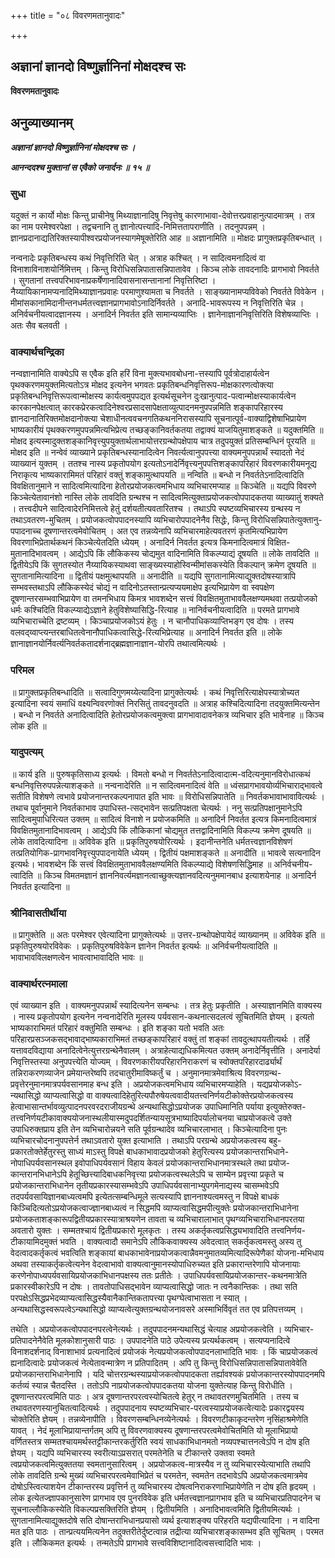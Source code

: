 +++
title = "०८ विवरणमतानुवादः"

+++


## अज्ञानां ज्ञानदो विष्णुर्ज्ञानिनां मोक्षदश्च सः

**विवरणमतानुवादः**

## अनुव्याख्यानम्

***अज्ञानां ज्ञानदो विष्णुर्ज्ञानिनां मोक्षदश्च सः ।***

***आनन्ददश्च मुक्तानां स एवैको जनार्दनः ॥ १५ ॥***

### सुधा

यदुक्तं न कार्यो मोक्षः किन्तु प्राचीनेषु मिथ्याज्ञानादिषु निवृत्तेषु कारणाभावा-देवोत्तरप्रवाहानुत्पादमात्रम् । तत्र का नाम परमेश्वरपेक्षा । तद्वचनानि तु ज्ञानोत्पत्त्यादि-निमित्ततापराणीति । तदनुपपन्नम् । ज्ञानप्रदानाद्यतिरिक्तस्यापीश्वरप्रयोजनस्यागमेषूक्तेरिति आह ॥ अज्ञानामिति ॥ मोक्षदः प्रागुक्तप्रकृतिबन्धात् ।

नन्वनादेः प्रकृतिबन्धस्य कथं निवृत्तिरिति चेत् । अत्राह कश्चित् । न सादित्वमनादित्वं वा विनाशाविनाशयोर्निमित्तम् । किन्तु विरोधिसन्निपातासन्निपातावेव । किञ्च लोके तावदनादिः प्रागभावो निवर्तते । सुगतानां तत्त्वपरिभावनाप्रकर्षेणानादिवासनासन्तानानां निवृत्तिरिष्टा । नैय्यायिकानामप्यनादिमिथ्याज्ञानप्रवाहः परमाणुश्यामता च निवर्तते । साङ्ख्यानामप्यविवेको निवर्तते विवेकेन । मीमांसकानामिदानीन्तनधर्मतत्त्वज्ञानप्रागभावोऽनादिर्निवर्तते । अनादि-भावरूपस्य न निवृत्तिरिति चेन्न । अनिर्वचनीयत्वादज्ञानस्य । अनादिर्न निवर्तत इति सामान्यव्याप्तिः । ज्ञानेनाज्ञाननिवृत्तिरिति विशेषव्याप्तिः । अतः सैव बलवती ।

### वाक्यार्थचन्द्रिका

नन्वज्ञानामिति वाक्येऽपि स एवैक इति हरिं विना मुक्त्यभावबोधना-त्तस्यापि पूर्वत्रोदाहार्यत्वेन पृथक्करणमयुक्तमित्यतोऽत्र मोक्षद इत्यनेन भगवतः प्रकृतिबन्धनिवृत्तिरूप-मोक्षकारणत्वोक्त्या प्रकृतिबन्धनिवृत्तिरूपत्वान्मोक्षस्य कार्यत्वमुपपद्यत इत्यर्थसूचनेन दुःखानुत्पाद-पत्वान्मोक्षस्याकार्यत्वेन कारकानपेक्षत्वात् कारकप्रेरकत्वादिनेश्वरप्रसादसापेक्षताव्युत्पादनमनुपपन्नमिति शङ्कापरिहारस्य ज्ञानदानातिरिक्तमोक्षदानोक्त्या चेशाधीनत्ववचनगतिकथननिरासस्यापि सूचनात्पूर्व-वाक्याद्विशेषाभिप्रायेण भाष्यकारीयं पृथक्करणमुपपन्नमित्यभिप्रेत्य तच्छङ्कानिवर्तकतया तद्वाक्यं याजयितुमाशङ्कते ॥ यदुक्तमिति ॥ मोक्षद इत्यस्मादुक्तशङ्कानिवृत्त्युपयुक्तार्थलाभायोत्तरग्रन्थोपक्षेपाय चात्र तदुपयुक्तं प्रतिसम्बन्धिनं पूरयति ॥ मोक्षद इति ॥ नन्वेवं व्याख्याने प्रकृतिबन्धस्यानादित्वेन निवर्त्यत्वानुपपत्त्या वाक्यमनुपपन्नार्थं स्यादतो नेदं व्याख्यानं युक्तम् । ततश्च नास्य प्रकृतोपयोग इत्यतोऽनादेर्निवृत्त्यनुपपत्तिशङ्कापरिहारं विवरणकारीयमनूद्य निराकृत्य भाष्यकारामिमतं परिहारं वक्तुं शङ्कामुत्थापयति ॥ नन्विति ॥ बन्धो न निवर्ततेऽनादित्वादिति विवक्षितानुमाने न सादित्वमित्यादिना हेतोरप्रयोजकत्वमभिधाय व्यभिचारमप्याह ॥ किञ्चेति ॥ यद्यपि विवरणे किञ्चेत्येतावानंशो नास्ति लोके तावदिति ग्रन्थश्च न सादित्वमित्युक्ताप्रयोजकत्वोपपादकतया व्याख्यातुं शक्यते । तत्त्वदीपने सादित्वादेरनिमित्तत्वे हेतुं दर्शयतीत्यवतारितश्च । तथाऽपि स्पष्टव्यभिचारस्य ग्रन्थस्य न तथाऽवतरण-मुचितम् । प्रयोजकत्वोपपादनस्यापि व्यभिचारोपपादनेनैव सिद्धेः, किन्तु विरोधिसन्निपातेत्युक्तानु-पपादनाच्च दूषणान्तरत्वमेवोचितम् । अत एव तन्नव्येनापि व्यभिचारमाहेत्यवतरणं कृतमित्यभिप्रायेण विवरणाभिप्रेतार्थकथनं किञ्चेत्येतदिति ध्येयम् । अनादिर्न निवर्तत इत्यत्र किमनादित्वमात्रं विक्षित-मुतानादिभावत्वम् । आद्येऽपि किं लौकिकस्य चोद्यमुत वादिनामिति विकल्प्याद्यं दूषयति ॥ लोके तावदिति ॥ द्वितीयेऽपि किं सुगतस्योत नैय्यायिकस्याथवा साङ्ख्यस्याहोस्विन्मीमांसकस्येति विकल्पान् क्रमेण दूषयति ॥ सुगतानामित्यादिना ॥ द्वितीयं पक्षमुत्थापयति ॥ अनादीति ॥ यद्यपि सुगतानामित्याद्युक्तदोषस्यात्रापि सम्भवस्तथाऽपि लौकिकस्येदं चोद्यं न वादिनोऽतस्तान्प्रत्यप्ययमाक्षेप इत्यभिप्रायेण वा स्वपक्षेण दूषणान्तरसम्भवाभिप्रायेण वा तमनभिधाय किमत्र भावशब्देन सत्त्वं विवक्षितमुताभाववैलक्षण्यमथवा तत्प्रयोजको धर्मः कश्चिदिति विकल्प्याद्येऽज्ञाने हेतुविशेष्यासिद्धि-रित्याह ॥ नानिर्वचनीयत्वादिति ॥ परमते प्रागभावे व्यभिचाराच्चेति द्रष्टव्यम् । किञ्चाप्रयोजकोऽयं हेतुः । न चानौपाधिकव्याप्तिभङ्ग एव दोषः । तस्य वलवद्य्वाप्त्यन्तरबाधितत्वेनानौपाधिकत्वासिद्धे-रित्यभिप्रेत्याह ॥ अनादिर्न निवर्तत इति ॥ लोके ज्ञानाज्ञानयोर्निवर्त्यनिवर्तकतादर्शनाद्ब्रह्मज्ञानाज्ञान-योरपि तथात्वमित्यर्थः ।

### परिमल

॥ प्रागुक्तप्रकृतिबन्धादिति ॥ सत्वादिगुणमय्येत्यादिना प्रागुक्तेत्यर्थः । कथं निवृत्तिरित्याक्षेपस्यात्रोच्यत इत्यादिना स्वयं समाधिं वक्ष्यन्विवरणोक्तं निरसितुं तावदनुवदति ॥ अत्राह कश्चिदित्यादिना तदयुक्तमित्यन्तेन । बन्धो न निवर्तते अनादित्वादिति हेतोरप्रयोजकत्वमुक्त्वा प्रागभावादावनेकत्र व्यभिचार इति भावेनाह ॥ किञ्च लोक इति ॥

### यादुपत्यम्

॥ कार्य इति ॥ पुरुषकृतिसाध्य इत्यर्थः । विमतो बन्धो न निवर्ततेऽनादित्वादात्म-वदित्यनुमानविरोधात्कथं बन्धनिवृत्तिरुपपन्नेत्याशङ्कते ॥ नन्वनादेरिति ॥ न सादित्वमनादित्वं वेति ॥ ध्वंसप्रागभावयोर्व्यभिचाराद्भावत्वे सतीति विशेषणे त्वभावे प्रयोजनान्तरकल्पनापात इति भावः ॥ विरोधिसन्निपातेति ॥ निवर्तकभावाभावावित्यर्थः । तथाच पूर्वानुमाने निवर्तकाभाव उपाधिस्त-त्सद्भावेन सत्प्रतिपक्षता चेत्यर्थः । ननु सत्प्रतिपक्षानुमानेऽपि सादित्वमुपाधिरित्यत उक्तम् ॥ सादित्वं विनाशे न प्रयोजकमिति ॥ अनादिर्न निवर्तत इत्यत्र किमनादित्वमात्रं विवक्षितमुतानादिभावत्वम् । आद्येऽपि किं लौकिकानां चोद्यमुत तत्तद्वादिनामिति विकल्प्य क्रमेण दूषयति ॥ लोके तावदित्यादिना ॥ अविवेक इति ॥ प्रकृतिपुरुषयोरित्यर्थः । इदानीन्तनेति धर्मतत्त्वज्ञानविशेषणं तत्प्रतियोगिक-प्रागभावनिवृत्त्युपपादनायेति ध्येयम् । द्वितीयं पक्षमाशङ्कते ॥ अनादीति ॥ भावत्वे सत्यनादिन इत्यर्थः। भावशब्देन किं सत्त्वं विवक्षितमुताभाववैलक्षण्यमिति विकल्प्याद्ये विशेषणसिद्धिमाह ॥ अनिर्वचनीय-त्वादिति ॥ किञ्च विमतमज्ञानं ज्ञाननिवर्त्यमज्ञानत्वाच्छुक्त्यज्ञानवदित्यनुममानबाध इत्याशयेनाह ॥ अनादिर्न निवर्तत इत्यादिना ॥

### श्रीनिवासतीर्थीया

॥ प्रागुक्तेति ॥ अतः परमेश्वर एवेत्यादिना प्रागुक्तेत्यर्थः ॥ उत्तर-ग्रन्थोपक्षेपायेदं व्याख्यानम् ॥ अविवेक इति ॥ प्रकृतिपुरुषयोरविवेकः । प्रकृतिपुरुषविवेकेन ज्ञानेन निवर्तत इत्यर्थः ॥ अनिर्वचनीयत्वादिति ॥ भावाभावविलक्षणत्वेन भावत्वाभावादिति भावः ॥

### वाक्यार्थरत्नमाला

एवं व्याख्यान इति । वाक्यमनुपपन्नार्थं स्यादित्यनेन सम्बन्धः । तत्र हेतुः प्रकृतीति । अस्याज्ञानमिति वाक्यस्य । नास्य प्रकृतोपयोग इत्यनेन नन्वनादेरिति मूलस्य पर्यवसान-कथनात्सदलत्वं सूचितमिति ज्ञेयम् । इत्यतो भाष्यकाराभिमतं परिहारं वक्तुमिति सम्बन्धः । इति शङ्का यतो भवति अतः परिहारप्रसञ्जकसद्भावाद्भाष्यकाराभिमतं तच्छङ्कापरिहारं वक्तुं तां शङ्कां तावदुत्थापयतीत्यर्थः । तर्हि यत्तावदविद्याया अनादित्वेनेत्युत्तरग्रन्थेनैवालम् । अत्राहेत्याद्यधिकमित्यत उक्तम् अनादेर्निवृत्तीति । अनादेर्या निवृत्तिस्तस्या अनुपपत्त्येति योज्यम् । विवरणकारीयपरिहारनिराकरणं च स्वोक्तपरिहारदार्ढ्यार्थं तन्निराकरणव्याजेन प्रमेयान्तरेष्वपि तदचातुरीमाविष्कर्तुं च । अनुमानमात्रमेवाश्रित्य विवरणग्रन्थ-प्रवृत्तेरनुमानमात्रपर्यवसानमाह बन्ध इति । अप्रयोजकत्वमभिधाय व्यभिचारमप्याहेति । यद्यप्रयोजकोऽ-न्यथासिद्धो व्याप्यत्वासिद्धो वा वाक्यत्वादिहेतुरित्यपौरुषेयत्ववादीयतत्त्वनिर्णयटीकोक्तेरप्रयोजकत्वस्य हेत्वाभासान्तर्भावव्युत्पादनपरवरदराजीयग्रन्थे अन्यथासिद्धोऽप्रयोजक उपाधिमानिति पर्याया इत्युक्तेरुक्त-तत्त्वनिर्णयटीकावाक्ययोजनास्थलीयास्मदुपदर्शितन्यायसूत्रभाष्यादिपर्यालोचनया चाप्रयोजकत्वे उक्ते उपाधिरुक्तप्राय इति तेन व्यभिचारोन्नयने सति पूर्वग्रन्थादेव व्यभिचारलाभात् । किञ्चेत्यादिना पुनः व्यभिचारचोदनानुपपत्तेर्न तथाऽवतारो युक्त इत्याभाति । तथाऽपि परग्रन्थे अप्रयोजकत्वस्य बहु-प्रकारतोक्तेर्हेतुरस्तु साध्यं माऽस्तु विपक्षे बाधकाभावादप्रयोजको हेतुरित्यस्य प्रयोजकान्तराभिधाने-नोपाधिपर्यवसानस्थल इवोपाधिपर्यवसानं विहाय केवलं प्रयोजकान्तराभिधानमात्रस्थले तथा प्रयोज-कान्तरानभिधानेऽपि हेतूच्छित्त्यादिबाधकनिवृत्त्या प्रयोजकत्वस्थलेऽपि च साम्येन प्रवृत्त्या प्रकृते च प्रयोजकान्तराभिधानेन तृतीयप्रकारस्यासम्भवेऽपि उपाधिपर्यवसानाभ्युपगमेनाद्यस्य चासम्भवेऽपि तदपर्यवसायिज्ञानबाध्यत्वमपि इत्येतत्सम्बन्धिमूले सत्यस्यापि ज्ञाननाश्यत्वमस्तु न विपक्षे बाधकं किञ्चिदित्यतोऽप्रयोजकत्वाज्ज्ञानबाध्यत्वं न सिद्धमपि व्याप्यत्वासिद्धमपीत्युक्तेः प्रयोजकान्तराभिधानेना प्रयोजकताशङ्कारूपद्वितीयप्रकारस्यात्राश्रयणेन तावता च व्यभिचारालाभात् पृथग्व्यभिचाराभिधानपरतया अवतारो युक्तः । सम्मतश्चायं द्वितीयप्रकारो मूलकृतः । तस्य अकर्तृकत्वप्रसिद्ध्यभावादिति तत्त्वनिर्णय-टीकायामिदमुक्तं भवति । वाक्यत्वादौ समानेऽपि लौकिकवाक्यस्य अवेदत्वात् सकर्तृकत्वमस्तु अस्य तु वेदत्वादकर्तृकत्वं भवत्विति शङ्कायां बाधकाभावेनाप्रयोजकत्वान्नैवमनुमातव्यमित्यादिरूपेणैकां योजना-मभिधाय अथवा तस्याकर्तृकत्वेत्यनेन वेदत्वाभावो वाक्यत्वानुमानस्योपाधिरुच्यत इति प्रकारान्तरेणापि योजनायाः करणेनोपाध्यपर्यवसायिप्रयोजकाभिधानपक्षस्य ततः प्रतीतेः । उपाधिपर्यवसायिप्रयोजकान्तर-कथनमात्रेति प्रकारस्वीकारेऽपि न दोषः । तावतोपाधिसद्भावेन व्याप्यत्वासिद्धो जातः न त्वनैकान्तिकः । तथा सति परपक्षेऽसिद्धप्रभेदव्याप्यत्वासिद्धस्यैवानैकान्तिकतापत्त्या पृथग्घेत्वाभासता न स्यात् । अन्यथासिद्धस्वरूपत्वेऽन्यथासिद्धो व्याप्यत्वेत्युक्तग्रन्थयोजनावसरे अस्माभिर्विवृतं तत एव प्रतिपत्तव्यम् ।

तथेति । अप्रयोजकत्वोपपादनपरत्वेनेत्यर्थः । तदुपपादनमन्यथासिद्धं चेत्याह अप्रयोजकत्वेति । व्यभिचार-प्रतिपादनेनैवेति मूलकोशानुसारी पाठः । उपपादनेति पाठे उपेत्यस्य प्रत्यर्थकत्वम् । सत्यप्यनादित्वे विनाशदर्शनाद् विनाशाभावं प्रत्यनादित्वं प्रयोजकं नेत्यप्रयोजकत्वोपपादनलाभादिति भावः । किं चाप्रयोजकत्वं ह्यनादित्वादेः प्रयोजकत्वं नेत्येतावन्मात्रेण न प्रतिपादितम् । अपि तु किन्तु विरोधिसन्निपातासन्निपातावेवेति प्रयोजकान्तराभिधानेनापि । यदि चोत्तरग्रन्थस्याप्रयोजकत्वोपपादकता तर्ह्यावश्यकं प्रयोजकान्तरस्योपपादनमपि कर्तव्यं स्यान्न चैतदस्ति । ततोऽपि नाप्रयोजकत्वोपपादकतया योजना युक्तेत्याह किन्तु विरोधीति । दूषणान्तरपरत्वमिति पाठः । अत्र दूषणान्तरपरत्वस्योचितत्वे हेतुर् न तथावतरणमुचितमिति । तस्य च तथावतरणस्यानुचितत्वादित्यर्थः । तदुपपादनाय स्पष्टव्यभिचार-परत्वस्याप्रयोजकत्वेत्यादेः प्रकारद्वयस्य चोक्तेरिति ज्ञेयम् । तन्नव्येनापीति । विवरणसम्बन्धिनव्येनेत्यर्थः । विवरणटीकाकृदन्तरेण नृसिंहाश्रमेणेति यावत् । नेदं मूलाभिप्रायान्तर्गतम् अपि तु विवरणवाक्यस्य दूषणान्तरपरत्वमेवोचितमिति यो मूलाभिप्रायो वर्णितस्तत्र सम्मतश्चायमर्थस्तट्टीकान्तरकर्तुरिति स्वयं साधकाभिधानमतो नव्यपश्चात्तनत्वेऽपि न दोष इति ज्ञेयम् । यद्यपि व्यभिचारस्य स्वरीत्याऽप्रसरात् परमतेनेति च टीकान्तरे उक्तवा स्वमते त्वप्रयोजकत्वमित्युक्ततया स्वमतानुसारित्वम् । अप्रयोजकत्व-मात्रस्यैव न तु व्यभिचारस्येत्याभाति तथापि लोके तावदिति ग्रन्थे मुख्यं व्यभिचारपरत्वमेवाभिप्रेतं च परमतेन, स्वमतेन तदभावेऽपि अप्रयोजकत्वमात्रमेव दोषोऽस्त्वित्याशयेन टीकान्तरस्य प्रवृत्तिर्न तु व्यभिचारस्य दोषत्वनिराकरणाभिप्रायेणेति न दोष इति हृदयम् । लोक इत्येतज्ज्ञापकानुसारेण प्रागभाव एव पुनरविवेक इति धर्मतत्त्वज्ञानप्रागभाव इति च व्यभिचारप्रतिपादनेन च सूचनाल्लौकिकस्येति विकल्पप्रसक्तिरिति ज्ञेयम् । द्वितीयमिति । अनादिभावत्वमिति द्वितीयमित्यर्थः । सुगतानामित्याद्युक्तदोषे सति दोषान्तराभिधानप्रयासो व्यर्थ इत्याशङ्क्य परिहरति यद्यपीत्यादिना । न वादिना मत इति पाठः । तान्प्रत्ययमित्यनेन तदुक्तरीतेर्दुष्टत्वान्न तद्रीत्या व्यभिचारशङ्कासम्भव इति सूचितम् । परमत इति । लौकिकमत इत्यर्थः । तन्मतेऽपि प्रागभावे सत्त्वविशिष्टानादित्वसत्त्वादिति भावः ।



